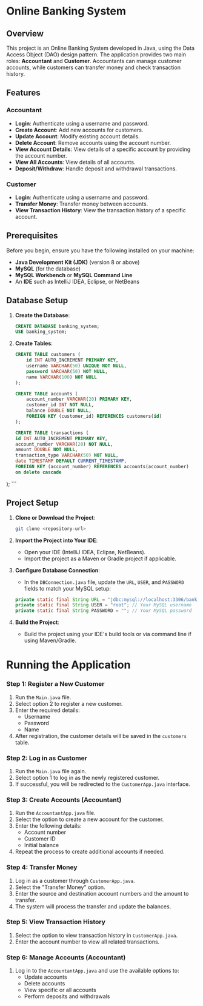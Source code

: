 # Online Banking System

## Overview

This project is an Online Banking System developed in Java, using the Data Access Object (DAO) design pattern. The application provides two main roles: **Accountant** and **Customer**. Accountants can manage customer accounts, while customers can transfer money and check transaction history.

## Features

### Accountant
- **Login**: Authenticate using a username and password.
- **Create Account**: Add new accounts for customers.
- **Update Account**: Modify existing account details.
- **Delete Account**: Remove accounts using the account number.
- **View Account Details**: View details of a specific account by providing the account number.
- **View All Accounts**: View details of all accounts.
- **Deposit/Withdraw**: Handle deposit and withdrawal transactions.

### Customer
- **Login**: Authenticate using a username and password.
- **Transfer Money**: Transfer money between accounts.
- **View Transaction History**: View the transaction history of a specific account.

## Prerequisites

Before you begin, ensure you have the following installed on your machine:
- **Java Development Kit (JDK)** (version 8 or above)
- **MySQL** (for the database)
- **MySQL Workbench** or **MySQL Command Line**
- An **IDE** such as IntelliJ IDEA, Eclipse, or NetBeans

## Database Setup

1. **Create the Database**:
    ```sql
    CREATE DATABASE banking_system;
    USE banking_system;
    ```

2. **Create Tables**:
    ```sql
    CREATE TABLE customers (
        id INT AUTO_INCREMENT PRIMARY KEY,
        username VARCHAR(50) UNIQUE NOT NULL,
        password VARCHAR(50) NOT NULL,
        name VARCHAR(100) NOT NULL
    );

    CREATE TABLE accounts (
        account_number VARCHAR(20) PRIMARY KEY,
        customer_id INT NOT NULL,
        balance DOUBLE NOT NULL,
        FOREIGN KEY (customer_id) REFERENCES customers(id)
    );

   CREATE TABLE transactions (
    id INT AUTO_INCREMENT PRIMARY KEY,
    account_number VARCHAR(20) NOT NULL,
    amount DOUBLE NOT NULL,
    transaction_type VARCHAR(50) NOT NULL,
    date TIMESTAMP DEFAULT CURRENT_TIMESTAMP,
    FOREIGN KEY (account_number) REFERENCES accounts(account_number)
    on delete cascade
);
    ```

## Project Setup

1. **Clone or Download the Project**:
    ```bash
    git clone <repository-url>
    ```

2. **Import the Project into Your IDE**:
   - Open your IDE (IntelliJ IDEA, Eclipse, NetBeans).
   - Import the project as a Maven or Gradle project if applicable.

3. **Configure Database Connection**:
   - In the `DBConnection.java` file, update the `URL`, `USER`, and `PASSWORD` fields to match your MySQL setup:
   ```java
   private static final String URL = "jdbc:mysql://localhost:3306/bank_db";
   private static final String USER = "root"; // Your MySQL username
   private static final String PASSWORD = ""; // Your MySQL password

4. **Build the Project**:
   - Build the project using your IDE's build tools or via command line if using Maven/Gradle.
     

# Running the Application


### Step 1: Register a New Customer
1. Run the `Main.java` file.
2. Select option 2 to register a new customer.
3. Enter the required details:
   - Username
   - Password
   - Name
4. After registration, the customer details will be saved in the `customers` table.

### Step 2: Log in as Customer
1. Run the `Main.java` file again.
2. Select option 1 to log in as the newly registered customer.
3. If successful, you will be redirected to the `CustomerApp.java` interface.

### Step 3: Create Accounts (Accountant)
1. Run the `AccountantApp.java` file.
2. Select the option to create a new account for the customer.
3. Enter the following details:
   - Account number
   - Customer ID
   - Initial balance
4. Repeat the process to create additional accounts if needed.

### Step 4: Transfer Money
1. Log in as a customer through `CustomerApp.java`.
2. Select the "Transfer Money" option.
3. Enter the source and destination account numbers and the amount to transfer.
4. The system will process the transfer and update the balances.

### Step 5: View Transaction History
1. Select the option to view transaction history in `CustomerApp.java`.
2. Enter the account number to view all related transactions.

### Step 6: Manage Accounts (Accountant)
1. Log in to the `AccountantApp.java` and use the available options to:
   - Update accounts
   - Delete accounts
   - View specific or all accounts
   - Perform deposits and withdrawals


